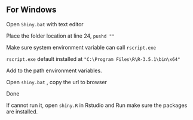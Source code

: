 ## For Windows

Open `Shiny.bat` with text editor

Place the folder location at line 24, `pushd ""`

Make sure system environment variable can call `rscript.exe`

`rscript.exe` default installed at `"C:\Program Files\R\R-3.5.1\bin\x64"`

Add to the path environment variables.

Open `shiny.bat` , copy the url to browser

Done




If cannot run it, open `shiny.R` in Rstudio and Run
make sure the packages are installed.
